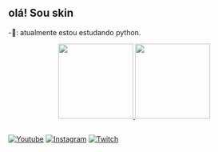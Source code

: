 ## olá! Sou skin

-📖: atualmente estou estudando python.

<div align="center">
  <a href="https://github.com/skinquerz">
    <img height="150em" src="https://github-readme-stats.vercel.app/api?username=skinquerz&count_private=true&include_all_commits=true&show_icons=true&theme=dark&hide_border=false&show_owner=true"/>
    <img height="150em" src="https://github-readme-stats.vercel.app/api/top-langs/?username=skinquerz&theme=dark&hide_border=false&&layout=compact"/>
  </a>
</div>

##

[![Youtube](https://img.shields.io/badge/YouTube-FF0000?style=for-the-badge&logo=youtube&logoColor=white)](https://www.youtube.com/@skinquerz)
[![Instagram](https://img.shields.io/badge/Instagram-E4405F?style=for-the-badge&logo=instagram&logoColor=white)](https://instagram.com/skinquerz)
[![Twitch](https://img.shields.io/badge/Twitch-9146FF?style=for-the-badge&logo=twitch&logoColor=white)](https://twitch.tv/skinquerz)
